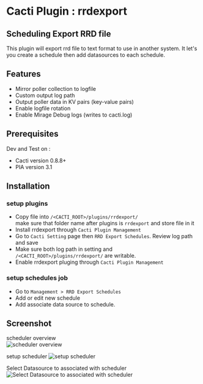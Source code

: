 # Cacti Plugin : rrdexport
## Scheduling Export RRD file
This plugin will export rrd file to text format to use in another system. It let's you create a schedule then add datasources to each schedule.

## Features
* Mirror poller collection to logfile
* Custom output log path
* Output poller data in KV pairs (key-value pairs)
* Enable logfile rotation
* Enable Mirage Debug logs (writes to cacti.log)

## Prerequisites
Dev and Test on : 
* Cacti version 0.8.8+ 
* PIA version 3.1

## Installation
### setup plugins
* Copy file into ```/<CACTI_ROOT>/plugins/rrdexport/```  
make sure that folder name after plugins is ```rrdexport``` and store file in it
* Install rrdexport through ```Cacti Plugin Management```
* Go to ```Cacti Setting``` page then ```RRD Export Schedules```. Review log path and save
* Make sure both log path in setting and ```/<CACTI_ROOT>/plugins/rrdexport/``` are writable.
* Enable rrdexport pluging through ```Cacti Plugin Management```

### setup schedules job
* Go to ```Management > RRD Export Schedules```
* Add or edit new schedule
* Add associate data source to schedule.

## Screenshot
scheduler overview  
![scheduler overview](http://pattapongj.com/content/images/2016/03/cacti_1_snip_25590317155527.png)

setup scheduler
![setup scheduler](http://pattapongj.com/content/images/2016/03/cacti_2_snip_25590317155554.png)

Select Datasource to associated with scheduler
![Select Datasource to associated with scheduler](http://pattapongj.com/content/images/2016/03/cacti_3_snip_25590317155616-1.png)